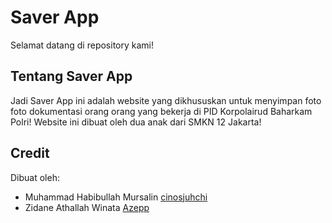 # Saver App
Selamat datang di repository kami!

## Tentang Saver App
Jadi Saver App ini adalah website yang dikhususkan untuk menyimpan foto foto dokumentasi orang orang yang bekerja di PID Korpolairud Baharkam Polri!
Website ini dibuat oleh dua anak dari SMKN 12 Jakarta!

## Credit
Dibuat oleh: 
- Muhammad Habibullah Mursalin [cinosjuhchi](https://github.com/cinosjuhchi)
- Zidane Athallah Winata [Azepp](https://github.com/Azepp)
